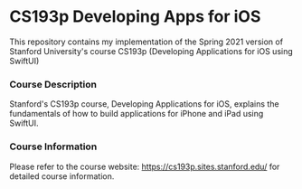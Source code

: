 # CS193p Developing Apps for iOS

This repository contains my implementation of the Spring 2021 version of Stanford University's course CS193p (Developing Applications for iOS using SwiftUI)

### Course Description   
Stanford's CS193p course, Developing Applications for iOS, explains the fundamentals of how to build applications for iPhone and iPad using SwiftUI.

### Course Information
Please refer to the course website: https://cs193p.sites.stanford.edu/ for detailed course information. 
